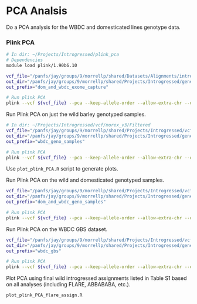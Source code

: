 # PCA Analsis

Do a PCA analysis for the WBDC and domesticated lines genotype data.

### Plink PCA

```bash
# In dir: ~/Projects/Introgressed/plink_pca
# Dependencies
module load plink/1.90b6.10

vcf_file="/panfs/jay/groups/9/morrellp/shared/Datasets/Alignments/introgression_project/all_dom_and_wild/Filtered/dom_and_wild_snps_biallelic.callable.cap50x.final.vcf.gz"
out_dir="/panfs/jay/groups/9/morrellp/shared/Projects/Introgressed/genetic_assignment/plink_pca"
out_prefix="dom_and_wbdc_exome_capture"

# Run plink PCA
plink --vcf ${vcf_file} --pca --keep-allele-order --allow-extra-chr --double-id --out ${out_dir}/${out_prefix}.pca
```

Run Plink PCA on just the wild barley genotyped samples.

```bash
# In dir: ~/Projects/Introgressed/vcf/morex_v3/Filtered
vcf_file="/panfs/jay/groups/9/morrellp/shared/Projects/Introgressed/vcf/morex_v3/Filtered/wbdc_bopa_snps.polymorphic.filt_miss_het.vcf.gz"
out_dir="/panfs/jay/groups/9/morrellp/shared/Projects/Introgressed/genetic_assignment/plink_pca"
out_prefix="wbdc_geno_samples"

# Run plink PCA
plink --vcf ${vcf_file} --pca --keep-allele-order --allow-extra-chr --out ${out_dir}/${out_prefix}.pca
```

Use `plot_plink_PCA.R` script to generate plots.


Run Plink PCA on the wild and domesticated genotyped samples.

```bash
vcf_file="/panfs/jay/groups/9/morrellp/shared/Projects/Introgressed/vcf/morex_v3/Filtered/nsgc_wbdc_bopa_9k_morex_v3.poly.filt_miss_het.vcf.gz"
out_dir="/panfs/jay/groups/9/morrellp/shared/Projects/Introgressed/genetic_assignment/plink_pca"
out_prefix="dom_and_wbdc_geno_samples"

# Run plink PCA
plink --vcf ${vcf_file} --pca --keep-allele-order --allow-extra-chr --out ${out_dir}/${out_prefix}.pca
```

Run Plink PCA on the WBDC GBS dataset.

```bash
vcf_file="/panfs/jay/groups/9/morrellp/shared/Projects/Introgressed/vcf/Ahmad_GBS_morex_v3/WBDC_GBS_snps_morex_v3.biallelic.mafgt0.0016.filt_miss_het.vcf.gz"
out_dir="/panfs/jay/groups/9/morrellp/shared/Projects/Introgressed/genetic_assignment/plink_pca"
out_prefix="wbdc_gbs"

# Run plink PCA
plink --vcf ${vcf_file} --pca --keep-allele-order --allow-extra-chr --out ${out_dir}/${out_prefix}.pca
```

Plot PCA using final wild introgressed assignments listed in Table S1 based on all analyses (including FLARE, ABBABABA, etc.).

```bash
plot_plink_PCA_flare_assign.R
```
